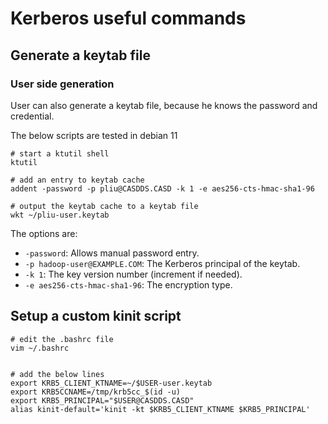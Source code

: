 # Kerberos useful commands



## Generate a keytab file

### User side generation
User can also generate a keytab file, because he knows the password and credential.

The below scripts are tested in debian 11
```shell
# start a ktutil shell 
ktutil 

# add an entry to keytab cache
addent -password -p pliu@CASDDS.CASD -k 1 -e aes256-cts-hmac-sha1-96

# output the keytab cache to a keytab file
wkt ~/pliu-user.keytab
```

The options are:
 - `-password`: Allows manual password entry. 
 - `-p hadoop-user@EXAMPLE.COM`: The Kerberos principal of the keytab.
 - `-k 1`: The key version number (increment if needed).
 - `-e aes256-cts-hmac-sha1-96`: The encryption type.


## Setup a custom kinit script

```shell
# edit the .bashrc file
vim ~/.bashrc


# add the below lines
export KRB5_CLIENT_KTNAME=~/$USER-user.keytab
export KRB5CCNAME=/tmp/krb5cc_$(id -u)
export KRB5_PRINCIPAL="$USER@CASDDS.CASD"
alias kinit-default='kinit -kt $KRB5_CLIENT_KTNAME $KRB5_PRINCIPAL'

```